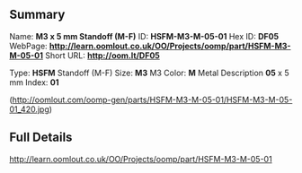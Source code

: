 

 ## Summary
Name: __M3 x 5 mm Standoff (M-F)__
ID: __HSFM-M3-M-05-01__
Hex ID: __DF05__
WebPage: __http://learn.oomlout.co.uk/OO/Projects/oomp/part/HSFM-M3-M-05-01__
Short URL: __http://oom.lt/DF05__

Type: __HSFM__ Standoff (M-F) 
Size: __M3__ M3 
Color: __M__ Metal 
Description __05__ x 5 mm 
Index: __01__


(http://oomlout.com/oomp-gen/parts/HSFM-M3-M-05-01/HSFM-M3-M-05-01_420.jpg)


 ## Full Details
 http://learn.oomlout.co.uk/OO/Projects/oomp/part/HSFM-M3-M-05-01














